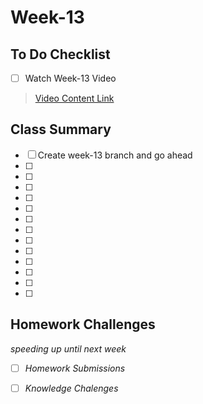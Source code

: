 # Week-13

## To Do Checklist

- [ ] Watch Week-13 Video

> [Video Content Link](videocontent/video_content_week13.md)

## Class Summary

- [ ] Create week-13 branch and go ahead 
- [ ] 
- [ ] 
- [ ]
- [ ]
- [ ]
- [ ]
- [ ]
- [ ]
- [ ]
- [ ]
- [ ]
- [ ]
- [ ]

## Homework Challenges
*speeding up until next week*

- [ ] *Homework Submissions*

- [ ] *Knowledge Chalenges*
